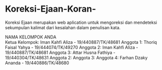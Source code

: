 # Koreksi-Ejaan-Koran-
Koreksi Ejaan merupakan web aplication untuk mengoreksi dan mendeteksi sekumpulan kalimat dari kesalahan dalam penulisan kata.

NAMA KELOMPOK ANDA <br/>
Ketua Kelompok: Iman Kahfi Aliza - 19/440887/TK/48681
Anggota 1: Thoriq Faisal Yahya - 19/444074/TK/49270
Anggota 2: Iman Kahfi Aliza - 19/440887/TK/48681
Anggota 3: Attar Husna Fathiya - 19/440304/TK/48631
Anggota 2: 
Anggota 3: 
Anggota 4: Farhan Dzaky Ananda - 19/440886/TK/48680
